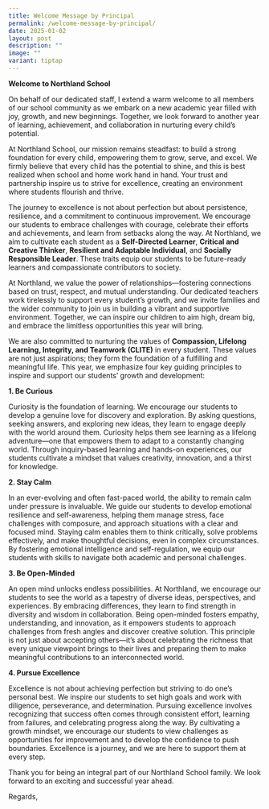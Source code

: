 ```yaml
---
title: Welcome Message by Principal
permalink: /welcome-message-by-principal/
date: 2025-01-02
layout: post
description: ""
image: ""
variant: tiptap
---
```

<p><strong>Welcome to Northland School</strong>
</p>
<p>On behalf of our dedicated staff, I extend a warm welcome to all members
of our school community as we embark on a new academic year filled with
joy, growth, and new beginnings. Together, we look forward to another year
of learning, achievement, and collaboration in nurturing every child’s
potential.</p>
<p>At Northland School, our mission remains steadfast: to build a strong
foundation for every child, empowering them to grow, serve, and excel.
We firmly believe that every child has the potential to shine, and this
is best realized when school and home work hand in hand. Your trust and
partnership inspire us to strive for excellence, creating an environment
where students flourish and thrive.</p>
<p>The journey to excellence is not about perfection but about persistence,
resilience, and a commitment to continuous improvement. We encourage our
students to embrace challenges with courage, celebrate their efforts and
achievements, and learn from setbacks along the way. At Northland, we aim
to cultivate each student as a <strong>Self-Directed Learner</strong>, <strong>Critical and Creative Thinker</strong>, <strong>Resilient and Adaptable Individual</strong>,
and <strong>Socially Responsible Leader</strong>. These traits equip our
students to be future-ready learners and compassionate contributors to
society.</p>
<p>At Northland, we value the power of relationships—fostering connections
based on trust, respect, and mutual understanding. Our dedicated teachers
work tirelessly to support every student’s growth, and we invite families
and the wider community to join us in building a vibrant and supportive
environment. Together, we can inspire our children to aim high, dream big,
and embrace the limitless opportunities this year will bring.</p>
<p>We are also committed to nurturing the values of <strong>Compassion, Lifelong Learning, Integrity, and Teamwork (CLITE)</strong> in
every student. These values are not just aspirations; they form the foundation
of a fulfilling and meaningful life. This year, we emphasize four key guiding
principles to inspire and support our students’ growth and development:</p>
<p><strong>1. Be Curious</strong>
</p>
<p>Curiosity is the foundation of learning. We encourage our students to
develop a genuine love for discovery and exploration. By asking questions,
seeking answers, and exploring new ideas, they learn to engage deeply with
the world around them. Curiosity helps them see learning as a lifelong
adventure—one that empowers them to adapt to a constantly changing world.
Through inquiry-based learning and hands-on experiences, our students cultivate
a mindset that values creativity, innovation, and a thirst for knowledge.</p>
<p><strong>2. Stay Calm</strong>
</p>
<p>In an ever-evolving and often fast-paced world, the ability to remain
calm under pressure is invaluable. We guide our students to develop emotional
resilience and self-awareness, helping them manage stress, face challenges
with composure, and approach situations with a clear and focused mind.
Staying calm enables them to think critically, solve problems effectively,
and make thoughtful decisions, even in complex circumstances. By fostering
emotional intelligence and self-regulation, we equip our students with
skills to navigate both academic and personal challenges.</p>
<p><strong>3. Be Open-Minded</strong>
</p>
<p>An open mind unlocks endless possibilities. At Northland, we encourage
our students to see the world as a tapestry of diverse ideas, perspectives,
and experiences. By embracing differences, they learn to find strength
in diversity and wisdom in collaboration. Being open-minded fosters empathy,
understanding, and innovation, as it empowers students to approach challenges
from fresh angles and discover creative solution. This principle is not
just about accepting others—it’s about celebrating the richness that every
unique viewpoint brings to their lives and preparing them to make meaningful
contributions to an interconnected world.</p>
<p><strong>4. Pursue Excellence</strong>
</p>
<p>Excellence is not about achieving perfection but striving to do one’s
personal best. We inspire our students to set high goals and work with
diligence, perseverance, and determination. Pursuing excellence involves
recognizing that success often comes through consistent effort, learning
from failures, and celebrating progress along the way. By cultivating a
growth mindset, we encourage our students to view challenges as opportunities
for improvement and to develop the confidence to push boundaries. Excellence
is a journey, and we are here to support them at every step.</p>
<p>Thank you for being an integral part of our Northland School family. We
look forward to an exciting and successful year ahead.</p>
<p></p>
<p></p>
<p></p>
<p></p>
<p>Regards,</p>